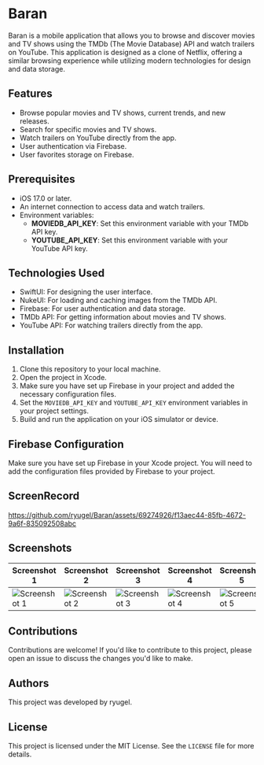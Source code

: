 # Baran

Baran is a mobile application that allows you to browse and discover movies and TV shows using the TMDb (The Movie Database) API and watch trailers on YouTube. This application is designed as a clone of Netflix, offering a similar browsing experience while utilizing modern technologies for design and data storage.

## Features

- Browse popular movies and TV shows, current trends, and new releases.
- Search for specific movies and TV shows.
- Watch trailers on YouTube directly from the app.
- User authentication via Firebase.
- User favorites storage on Firebase.

## Prerequisites

- iOS 17.0 or later.
- An internet connection to access data and watch trailers.
- Environment variables:
  - **MOVIEDB_API_KEY**: Set this environment variable with your TMDb API key.
  - **YOUTUBE_API_KEY**: Set this environment variable with your YouTube API key.

## Technologies Used

- SwiftUI: For designing the user interface.
- NukeUI: For loading and caching images from the TMDb API.
- Firebase: For user authentication and data storage.
- TMDb API: For getting information about movies and TV shows.
- YouTube API: For watching trailers directly from the app.

## Installation

1. Clone this repository to your local machine.
2. Open the project in Xcode.
3. Make sure you have set up Firebase in your project and added the necessary configuration files.
4. Set the `MOVIEDB_API_KEY` and `YOUTUBE_API_KEY` environment variables in your project settings.
5. Build and run the application on your iOS simulator or device.

## Firebase Configuration

Make sure you have set up Firebase in your Xcode project. You will need to add the configuration files provided by Firebase to your project.

## ScreenRecord
https://github.com/ryugel/Baran/assets/69274926/f13aec44-85fb-4672-9a6f-835092508abc


## Screenshots
| Screenshot 1 | Screenshot 2 | Screenshot 3 | Screenshot 4 | Screenshot 5 | Screenshot 6 |
|--------------|--------------|--------------|--------------|--------------|--------------|
| ![Screenshot 1](https://github.com/ryugel/Baran/assets/69274926/82049d20-83ee-4b14-b06b-e861db807a79) | ![Screenshot 2](https://github.com/ryugel/Baran/assets/69274926/95532316-c8ed-4175-9d29-953b697ecf0e) | ![Screenshot 3](https://github.com/ryugel/Baran/assets/69274926/be57bb24-5a3a-4c61-b741-351affb69fda) | ![Screenshot 4](https://github.com/ryugel/Baran/assets/69274926/c1778105-b15c-4e2b-980b-30ca2cd8f4f5) | ![Screenshot 5](https://github.com/ryugel/Baran/assets/69274926/1c9681d1-0ec8-4092-8084-0ffca17520e0) | ![Screenshot 6](https://github.com/ryugel/Baran/assets/69274926/e291faad-ca61-4af0-aec6-b07263bdcfe8) |



## Contributions

Contributions are welcome! If you'd like to contribute to this project, please open an issue to discuss the changes you'd like to make.

## Authors

This project was developed by ryugel.

## License

This project is licensed under the MIT License. See the `LICENSE` file for more details.


